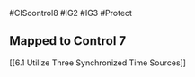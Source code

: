 #CIScontrol8 #IG2  #IG3 #Protect
## Mapped to Control 7
[[6.1 Utilize Three Synchronized Time Sources]]
